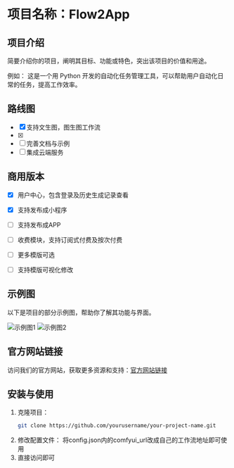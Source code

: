 # 项目名称：Flow2App

## 项目介绍

简要介绍你的项目，阐明其目标、功能或特色，突出该项目的价值和用途。

例如：
这是一个用 Python 开发的自动化任务管理工具，可以帮助用户自动化日常的任务，提高工作效率。

## 路线图
- [x] 支持文生图，图生图工作流
- [x] 
- [ ] 完善文档与示例
- [ ] 集成云端服务

## 商用版本
- [x] 用户中心，包含登录及历史生成记录查看
- [x] 支持发布成小程序
- [ ] 支持发布成APP
- [ ] 收费模块，支持订阅式付费及按次付费
- [ ] 更多模版可选
- [ ] 支持模版可视化修改


## 示例图

以下是项目的部分示例图，帮助你了解其功能与界面。

![示例图1](链接_to_图片1)
![示例图2](链接_to_图片2)

## 官方网站链接

访问我们的官方网站，获取更多资源和支持：[官方网站链接](http://flow2app.cn)

## 安装与使用

1. 克隆项目：
   ```bash
   git clone https://github.com/yourusername/your-project-name.git

2. 修改配置文件：
   将config.json内的comfyui_url改成自己的工作流地址即可使用
3. 直接访问即可

